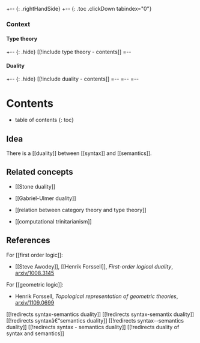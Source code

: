 +-- {: .rightHandSide}
+-- {: .toc .clickDown tabindex="0"}
### Context
#### Type theory
+-- {: .hide}
[[!include type theory - contents]]
=--
#### Duality
+-- {: .hide}
[[!include duality - contents]]
=--
=--
=--

# Contents
* table of contents
{: toc}

## Idea

There is a [[duality]] between [[syntax]] and [[semantics]].


## Related concepts

* [[Stone duality]]

* [[Gabriel-Ulmer duality]]

* [[relation between category theory and type theory]]

* [[computational trinitarianism]]

## References

For [[first order logic]]:

* [[Steve Awodey]], [[Henrik Forssell]], _First-order logical duality_, [arxiv/1008.3145](http://arxiv.org/abs/1008.3145)

For [[geometric logic]]:

* Henrik Forssell, _Topological representation of geometric theories_,  [arxiv/1109.0699](http://arxiv.org/abs/1109.0699)


[[!redirects syntax-semantics duality]]
[[!redirects syntax-semantix duality]]
[[!redirects syntaxâ€“semantics duality]]
[[!redirects syntax--semantics duality]]
[[!redirects syntax - semantics duality]]
[[!redirects duality of syntax and semantics]]